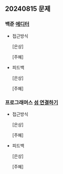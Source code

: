 ## 20240815 문제

### 백준 [에디터](https://www.acmicpc.net/problem/1406)

- 접근방식

  [은상]
  
  [주혜]
  
- 피드백

  [은상]
  
  [주혜]

### 프로그래머스 [섬 연결하기](https://school.programmers.co.kr/learn/courses/30/lessons/42861)

- 접근방식

  [은상]
  

  [주혜]
  
  
- 피드백

  [은상]
  
  
  [주혜]
  
